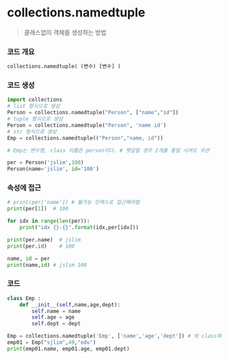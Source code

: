 # collections.namedtuple

> 클래스없이 객체를 생성하는 방법



### 코드 개요

```python
collections.namedtuple( (변수) [변수] )
```



### 코드 생성

```python
import collections
# list 형식으로 생성
Person = collections.namedtuple("Person", ["name","id"]) 
# tuple 형식으로 생성
Person = collections.namedtuple("Person", 'name id')
# str 형식으로 생성
Emp = collections.namedtuple(("Person","name, id"))

# Emp는 변수명, class 이름은 person이다. # 헷갈릴 경우 2개를 통일 시켜도 무관

per = Person('jslim',100)
Person(name='jslim', id='100')
```



### 속성에 접근

```python
# print(per['name']) # 불가능 인덱스로 접근해야함 
print(per[1])  # 100

for idx in range(len(per)):
    print("idx {}-{}".format(idx,per[idx]))

print(per.name)  # jslim
print(per.id)    # 100

name, id = per
print(name,id) # jslim 100
```



### 코드

```python
class Emp :
    def __init__(self,name,age,dept):
        self.name = name
        self.age = age
        self.dept = dept

Emp = collections.namedtuple('Emp', ['name','age','dept']) # 위 class와 동일하게 생성된 것
emp01 = Emp("sjlim",49,"edu")
print(emp01.name, emp01.age, emp01.dept)
```

